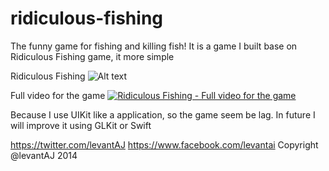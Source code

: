 ridiculous-fishing
==================
The funny game for fishing and killing fish!
It is a game I built base on Ridiculous Fishing game, it more simple

Ridiculous Fishing
![Alt text](https://pbs.twimg.com/media/Bk9VEsQCUAE5FqE.png "Cover for Ridiculous Fishing")

Full video for the game
[![Ridiculous Fishing - Full video for the game](http://img.youtube.com/vi/clXIkomGH14/0.jpg)](https://www.youtube.com/watch?v=clXIkomGH14)

Because I use UIKit like a application, so the game seem be lag.
In future I will improve it using GLKit or Swift

https://twitter.com/levantAJ
https://www.facebook.com/levantai
Copyright @levantAJ 2014
